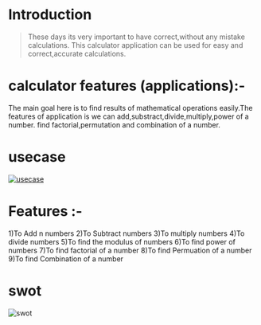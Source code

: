 # Introduction
>These days its very important to have correct,without any mistake calculations.
>This calculator application can be used for easy and correct,accurate calculations.

# calculator features (applications):-
The main goal here is to find results of mathematical operations easily.The features of application is we can add,substract,divide,multiply,power of a number.
find factorial,permutation and combination of a number.
# usecase
[
![usecase](https://user-images.githubusercontent.com/86082546/124637740-befba680-dea7-11eb-810c-e94e04a5d441.png)
](url)

# Features :-

1)To Add n numbers
2)To Subtract numbers
3)To multiply numbers
4)To divide numbers
5)To find the modulus of numbers
6)To find power of numbers
7)To find factorial of a number
8)To find Permuation of a number
9)To find Combination of a number
 
 # swot
 ![swot](https://user-images.githubusercontent.com/86082546/125217049-5d8b6b80-e2dd-11eb-92d9-1ca5641d7c9f.png)
